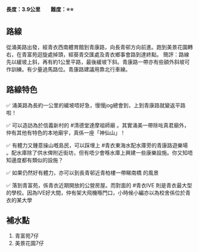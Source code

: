 __長度：3.9公里__&emsp;&emsp;__難度：⭐️⭐️__

## 路線
從涌美路出發，經青衣西南體育館到青康路，向長青邨方向前進。跑到美景花園轉右，在青富苑迴旋處掉頭，經葵青交匯處及青衣鄉事會路到達終點。
簡評：路線先以緩坡上斜，再有約1公里平路，最後緩坡下斜。青康路一帶亦有些額外斜坡可作訓練。有少量過馬路位。青康路建議用靠北行車線。

## 路線特色
✅  涌美路為長約一公里的緩坡唔好急，慢慢jog總會到，上到青康路就變返平路啦！

✅  可以造訪為於信義新村的 #清德堂達摩祖師廟 。其實涌美一帶除咗真君廟外，仲有其他有特色的本地廟宇，真係一座「神仙山」！

✅ 有體力又鍾意操山嘅島民，可以踩埋上 #青衣東海水配水庫旁的青康路遊樂場 。配水庫除了供水俾附近街坊，但有唔少會喺水庫上興建一些康樂設施。你又知唔知邊度都有類似的設施？

✅ 如果仍然好有體力，亦可以到長青邨近青柏樓一帶睇南橋 的風景

✅ 落到青富苑，係青衣近期開放的公營房屋。而對面的 #青衣IVE 則是青衣最大型的學校。因為IVE好大間，仲有架大飛機喺門口，小時候小編亦以為校舍係位於青衣的某大學

## 補水點
1. 青富苑7仔
2. 美景花園7仔
